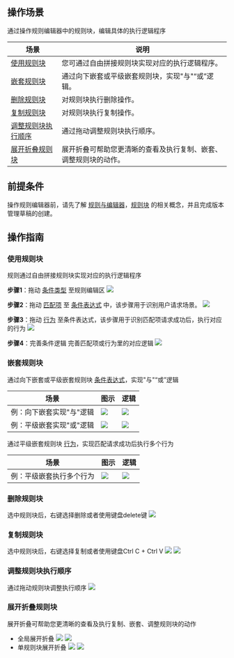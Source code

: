 ## 操作场景
通过操作规则编辑器中的规则块，编辑具体的执行逻辑程序

| 场景                      | 说明                                                         |
| ------------------------- | ------------------------------------------------------------ |
| [使用规则块](#m1)         | 您可通过自由拼接规则块实现对应的执行逻辑程序。               |
| [嵌套规则块](#m2)         | 通过向下嵌套或平级嵌套规则块，实现"与"“或”逻辑。             |
| [删除规则块](#m3)         | 对规则块执行删除操作。                                       |
| [复制规则块](#m4)         | 对规则块执行复制操作。                                       |
| [调整规则块执行顺序](#m5) | 通过拖动调整规则块执行顺序。                                 |
| [展开折叠规则块](#m6)     | 展开折叠可帮助您更清晰的查看及执行复制、嵌套、调整规则块的动作。 |


## 前提条件
操作规则编辑器前，请先了解 [规则与编辑器](https://cloud.tencent.com/document/product/228/74434)，[规则块](https://cloud.tencent.com/document/product/228/74435) 的相关概念，并且完成版本管理草稿的创建。

## 操作指南
[](id:m1)
### 使用规则块
规则通过自由拼接规则块实现对应的执行逻辑程序

**步骤1**：拖动 [条件类型]() 至规则编辑区
![](https://qcloudimg.tencent-cloud.cn/raw/21a52e7cae57c27a6bba58316d15692d.png)

**步骤2**：拖动 [匹配项]() 至 [条件表达式]() 中，该步骤用于识别用户请求场景。
![](https://qcloudimg.tencent-cloud.cn/raw/940098101a89fdafb9f7167b58e54fa3.png)

**步骤3**：拖动 [行为]() 至条件表达式，该步骤用于识别匹配项请求成功后，执行对应的行为
![](https://qcloudimg.tencent-cloud.cn/raw/ed2ce3ce6e64aa820fea1de59e28e079.png)

**步骤4**：完善条件逻辑
完善匹配项或行为里的对应逻辑
![](https://qcloudimg.tencent-cloud.cn/raw/10611f8dca2993d9ed5615930f5cd871.png)

[](id:m2)
### 嵌套规则块
通过向下嵌套或平级嵌套规则块 [条件表达式]()，实现"与"“或”逻辑

| 场景                     | 图示                                                         | 逻辑                                                         |
| ------------------------ | ------------------------------------------------------------ | ------------------------------------------------------------ |
| 例：向下嵌套实现"与"逻辑 | ![](https://qcloudimg.tencent-cloud.cn/raw/2372d45f2f5e7ec67aa81ca5851512b5.png) | ![](https://qcloudimg.tencent-cloud.cn/raw/2a88da3e49fcb31fc46a02dc78aea8a9.png) |
| 例：平级嵌套实现"或"逻辑 | ![](https://qcloudimg.tencent-cloud.cn/raw/aace1ce492f92018087349451c5c2907.png) | ![](https://qcloudimg.tencent-cloud.cn/raw/168b136ed9fe11376bfd8e152bbf416b.png) |

通过平级嵌套规则块 [行为]()，实现匹配请求成功后执行多个行为

| 场景                     | 图示                                                         | 逻辑                                                         |
| ------------------------ | ------------------------------------------------------------ | ------------------------------------------------------------ |
| 例：平级嵌套执行多个行为 | ![](https://qcloudimg.tencent-cloud.cn/raw/d1b6055081e95ad4094dd912cbcc615b.png) | ![](https://qcloudimg.tencent-cloud.cn/raw/af9b07a14a262c7aa3b9c2e39ee73bb1.png) |

[](id:m3)
### 删除规则块
选中规则块后，右键选择删除或者使用键盘delete键
![](https://qcloudimg.tencent-cloud.cn/raw/7bcd6825100eb7a51548895fa2e9c3aa.png)

[](id:m4)
### 复制规则块
选中规则块后，右键选择复制或者使用键盘Ctrl C + Ctrl V
![](https://qcloudimg.tencent-cloud.cn/raw/98aa5933e0f0e85f1ee78cb5d82bf302.png)
![](https://qcloudimg.tencent-cloud.cn/raw/b59691950e2ac25cd13616d38f60ef6d.png)


[](id:m5)
### 调整规则块执行顺序
通过拖动规则块调整执行顺序
![](https://qcloudimg.tencent-cloud.cn/raw/d73df58e0a3a3bfa5e9affb8ef4b0b1a.png)

[](id:m6)
### 展开折叠规则块
展开折叠可帮助您更清晰的查看及执行复制、嵌套、调整规则块的动作
- 全局展开折叠
![](https://qcloudimg.tencent-cloud.cn/raw/c5d7a990021f1e3311293593fa6c9469.png)
![](https://qcloudimg.tencent-cloud.cn/raw/9f35773025771033dc7d9dd6073aae8c.png)
- 单规则块展开折叠
![](https://qcloudimg.tencent-cloud.cn/raw/5de614bdb8b5b026868ed089acdbe321.png)
![](https://qcloudimg.tencent-cloud.cn/raw/6fa0531a95d76cb9be971146f2bb2737.png)
